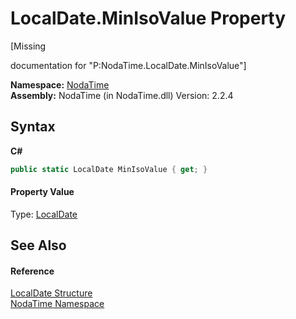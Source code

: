 # LocalDate.MinIsoValue Property 
 

\[Missing <summary> documentation for "P:NodaTime.LocalDate.MinIsoValue"\]

**Namespace:**&nbsp;<a href="N_NodaTime">NodaTime</a><br />**Assembly:**&nbsp;NodaTime (in NodaTime.dll) Version: 2.2.4

## Syntax

**C#**<br />
``` C#
public static LocalDate MinIsoValue { get; }
```


#### Property Value
Type: <a href="T_NodaTime_LocalDate">LocalDate</a>

## See Also


#### Reference
<a href="T_NodaTime_LocalDate">LocalDate Structure</a><br /><a href="N_NodaTime">NodaTime Namespace</a><br />